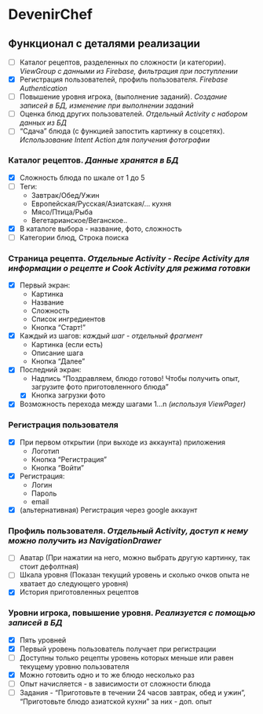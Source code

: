 # DevenirChef

## Функционал с деталями реализации
* [ ] Каталог рецептов, разделенных по сложности (и категории). *ViewGroup с данными из Firebase, фильтрация при поступлении*
* [x] Регистрация пользователей, профиль пользователя. *Firebase Authentication*
* [ ] Повышение уровня игрока, (выполнение заданий). *Создание записей в БД, изменение при выполнении заданий*
* [ ] Оценка блюд других пользователей. *Отдельный Activity с набором данных из БД*
* [ ] “Сдача” блюда (с функцией запостить картинку в соцсетях). *Использование Intent Action для получения фотографии*
### Каталог рецептов. *Данные хранятся в БД*
* [x] Сложность блюда по шкале от 1 до 5
* [ ] Теги:
  *  Завтрак/Обед/Ужин
  *  Европейская/Русская/Азиатская/… кухня
  *  Мясо/Птица/Рыба
  *  Вегетарианское/Веганское..
* [x] В каталоге выбора - название, фото, сложность
* [ ] Категории блюд, Строка поиска
### Страница рецепта. *Отдельные Activity - Recipe Activity для информации о рецепте и Cook Activity для режима готовки*
* [x] Первый экран:
  * Картинка
  * Название
  * Сложность
  * Список ингредиентов
  * Кнопка “Старт!”
* [x] Каждый из шагов: *каждый шаг - отдельный фрагмент*
  * Картинка (если есть)
  * Описание шага
  * Кнопка “Далее”
* [x] Последний экран:
  * Надпись “Поздравляем, блюдо готово! Чтобы получить опыт, загрузите
фото приготовленного блюда”
  * [x] Кнопка загрузки фото
* [x] Возможность перехода между шагами 1...n *(используя ViewPager)*
### Регистрация пользователя 
* [x] При первом открытии (при выходе из аккаунта) приложения
  *  Логотип
  *  Кнопка “Регистрация”
  *  Кнопка “Войти”
* [x] Регистрация:
  * Логин
  * Пароль
  * email
* [x] (альтернативная) Регистрация через google аккаунт
### Профиль пользователя. *Отдельный Activity, доступ к нему можно получить из NavigationDrawer*
* [ ] Аватар (При нажатии на него, можно выбрать другую картинку, так стоит
дефолтная)
* [ ] Шкала уровня (Показан текущий уровень и сколько очков опыта не хватает до
следующего уровня)
* [x] История приготовленных рецептов
### Уровни игрока, повышение уровня. *Реализуется с помощью записей в БД*
* [x] Пять уровней
* [x] Первый уровень пользователь получает при регистрации
* [ ] Доступны только рецепты уровень которых меньше или равен текущему уровню
пользователя
* [x] Можно готовить одно и то же блюдо несколько раз
* [ ] Опыт начисляется - в зависимости от сложности блюда
* [ ] Задания - “Приготовьте в течении 24 часов завтрак, обед и ужин”, “Приготовьте
блюдо азиатской кухни” за них - доп. опыт
